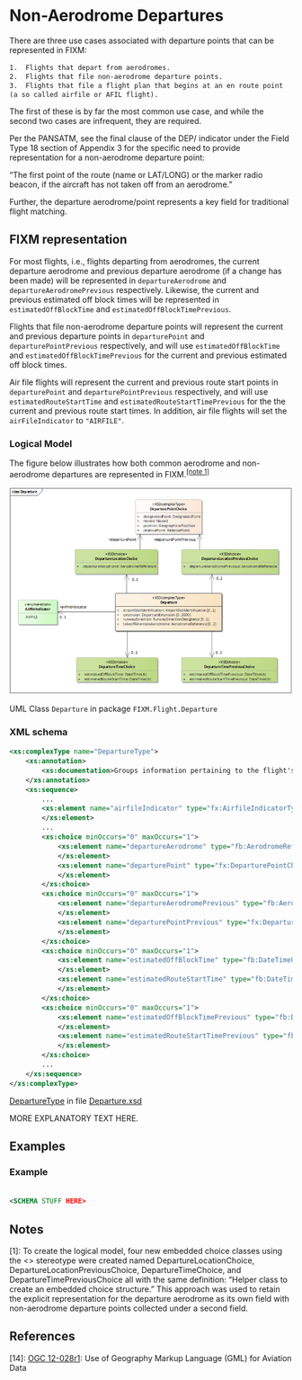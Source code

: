 # Non-Aerodrome Departures

There are three use cases associated with departure points that can be represented in FIXM:
 
    1.	Flights that depart from aerodromes.
    2.	Flights that file non-aerodrome departure points.
    3.	Flights that file a flight plan that begins at an en route point (a so called airfile or AFIL flight).

The first of these is by far the most common use case, and while the second two cases are infrequent, 
they are required. 

Per the PANSATM, see the final clause of the DEP/ indicator under the Field Type 18 
section of Appendix 3 for the specific need to provide representation for a non-aerodrome departure point:  

“The first point of the route (name or LAT/LONG) or the marker radio beacon, if the aircraft has not taken 
off from an aerodrome.”

Further, the departure aerodrome/point represents a key field for traditional flight matching.

## FIXM representation

For most flights, i.e., flights departing from aerodromes, the current departure aerodrome and previous departure aerodrome (if a change has been made) will be represented in `departureAerodrome` and `departureAerodromePrevious` respectively. Likewise, the current and previous estimated off block times will be represented in `estimatedOffBlockTime` and `estimatedOffBlockTimePrevious`.

Flights that file non-aerodrome departure points will represent the current and previous departure points in `departurePoint` and `departurePointPrevious` respectively, and will use `estimatedOffBlockTime` and `estimatedOffBlockTimePrevious` for the current and previous estimated off block times.

Air file flights will represent the current and previous route start points in `departurePoint` and `departurePointPrevious` respectively, and will use `estimatedRouteStartTime` and `estimatedRouteStartTimePrevious` for the the current and previous route start times. In addition, air file flights will set the `airFileIndicator` to `"AIRFILE"`.

### Logical Model

The figure below illustrates how both common aerodrome and non-aerodrome departures are represented in FIXM.<sup><a href="#general-guidance/non-aerodrome-departures?id=notes">[note 1]</a></sup>

![Image](../media/non-aerodrome-departures-02.png)

UML Class `Departure` in package `FIXM.Flight.Departure`

### XML schema

```xml
<xs:complexType name="DepartureType">
    <xs:annotation>
        <xs:documentation>Groups information pertaining to the flight's departure.</xs:documentation>
    </xs:annotation>
    <xs:sequence>
        ...
        <xs:element name="airfileIndicator" type="fx:AirfileIndicatorType" minOccurs="0" maxOccurs="1" nillable="true">
        </xs:element>
        ...
        <xs:choice minOccurs="0" maxOccurs="1">
            <xs:element name="departureAerodrome" type="fb:AerodromeReferenceType" minOccurs="1" maxOccurs="1" nillable="true">
            </xs:element>
            <xs:element name="departurePoint" type="fx:DeparturePointChoiceType" minOccurs="1" maxOccurs="1" nillable="true">
            </xs:element>
        </xs:choice>
        <xs:choice minOccurs="0" maxOccurs="1">
            <xs:element name="departureAerodromePrevious" type="fb:AerodromeReferenceType" minOccurs="1" maxOccurs="1" nillable="true">
            </xs:element>
            <xs:element name="departurePointPrevious" type="fx:DeparturePointChoiceType" minOccurs="1" maxOccurs="1" nillable="true">
            </xs:element>
        </xs:choice>
        <xs:choice minOccurs="0" maxOccurs="1">
            <xs:element name="estimatedOffBlockTime" type="fb:DateTimeUtcType" minOccurs="1" maxOccurs="1" nillable="true">
            </xs:element>
            <xs:element name="estimatedRouteStartTime" type="fb:DateTimeUtcType" minOccurs="1" maxOccurs="1" nillable="true">
            </xs:element>
        </xs:choice>
        <xs:choice minOccurs="0" maxOccurs="1">
            <xs:element name="estimatedOffBlockTimePrevious" type="fb:DateTimeUtcType" minOccurs="1" maxOccurs="1" nillable="true">
            </xs:element>
            <xs:element name="estimatedRouteStartTimePrevious" type="fb:DateTimeUtcType" minOccurs="1" maxOccurs="1" nillable="true">
            </xs:element>
        </xs:choice>
        ...
    </xs:sequence>
</xs:complexType>
```

[DepartureType][DepartureType] in file [Departure.xsd][Departure.xsd]

MORE EXPLANATORY TEXT HERE.

## Examples

### Example

```xml

<SCHEMA STUFF HERE>

```
[DepartureType]: https://www.fixm.aero/releases/FIXM-4.3.0/doc/schema_documentation/Fixm_DepartureType.html
[Departure.xsd]: https://www.fixm.aero/releases/FIXM-4.3.0/schemas/core/flight/departure/Departure.xsd



## Notes
[1]: To create the logical model, four new embedded choice classes using the <<XSDchoice>> stereotype were created named DepartureLocationChoice, DepartureLocationPreviousChoice, DepartureTimeChoice, and DepartureTimePreviousChoice all with the same definition:  “Helper class to create an embedded choice structure.” This approach was used to retain the explicit representation for the departure aerodrome as its own field with non-aerodrome departure points collected under a second field.

## References

[14]: [OGC 12-028r1](https://portal.opengeospatial.org/files/?artifact_id=62061): Use of Geography Markup Language (GML) for Aviation Data
